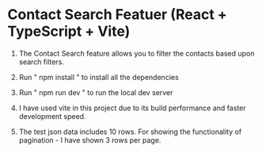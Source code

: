 # Contact Search Featuer (React + TypeScript + Vite)


1. The Contact Search feature allows you to filter the contacts based upon search filters.

2. Run " npm install " to install all the dependencies

3. Run " npm run dev " to run the local dev server

4. I have used vite in this project due to its build performance and faster development speed.

5. The test json data includes 10 rows. For showing the functionality of pagination - I have shown 3 rows per page.

